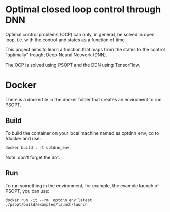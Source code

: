 # Optimal closed loop control through DNN

Optimal control problems (OCP) can only, in general, be solved in open loop, i.e. with the control and states
as a function of time.

This project aims to learn a function that maps from the states to the control "optimally" 
trought Deep Neural Network (DNN).

The OCP is solved using PSOPT and the DDN using TensorFlow.

# Docker
There is a dockerfile in the docker folder that creates an enviroment to run PSOPT. 

## Build
To build the container on your local machine named as optdnn_env, cd to /docker and use: 
```
docker build . -t optdnn_env 
```
Note: don't forget the dot.

## Run 
To run something in the environment, for example, the example launch of PSOPT, you can use:
```
docker run -it --rm  optdnn_env:latest ./psopt/build/examples/launch/launch 
```
